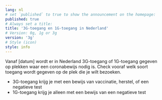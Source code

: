 ```yaml
---
lang: nl
# set `published` to true to show the announcement on the homepage:
published: true
# Always set a title:
title: '3G-toegang en 1G-toegang in Nederland'
# Version: 0g, 1g or 3g
version: '3g'
# Style (icon)
style: info
---
```

Vanaf [datum] wordt er in Nederland 3G-toegang of 1G-toegang gegeven op plekken waar een coronabewijs nodig is. Check vooraf welk soort toegang wordt gegeven op de plek die je wilt bezoeken.

- 3G-toegang krijg je met een bewijs van vaccinatie, herstel, of een negatieve test
- 1G-toegang krijg je alleen met een bewijs van een negatieve test
